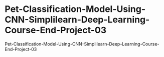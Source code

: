 # Pet-Classification-Model-Using-CNN-Simplilearn-Deep-Learning-Course-End-Project-03
Pet-Classification-Model-Using-CNN-Simplilearn-Deep-Learning-Course-End-Project-03
